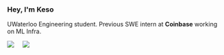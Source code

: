 <h3> Hey, I'm Keso  </h3>


UWaterloo Engineering student. Previous SWE intern at **Coinbase** working on ML Infra.
<p>
  <a href="https://www.linkedin.com/in/Kesojan/"><img src="https://img.shields.io/badge/linkedin-%230077B5.svg?&style=for-the-badge&logo=linkedin&logoColor=white" /></a>&nbsp;&nbsp;&nbsp;&nbsp;
  <a href="mailto:k2premak@uwaterloo.ca"><img src="https://img.shields.io/badge/mail-%23D14836.svg?&style=for-the-badge&logo=gmail&logoColor=white" /></a>&nbsp;&nbsp;&nbsp;&nbsp;


<br>
<br>
</p>

<!--
**Kesojan/Kesojan** is a ✨ _special_ ✨ repository because its `README.md` (this file) appears on your GitHub profile.

## I'm Kesojan. I love to solve complex problems with elegant code 🎩✨⭐️
- 🔭 I’m currently working on ...
- 🌱 I’m currently learning ...
- 👯 I’m looking to collaborate on ...
- 🤔 I’m looking for help with ...
- 💬 Ask me about ...
- 📫 How to reach me: ...
- 😄 Pronouns: ...
- ⚡ Fun fact: ...
-->
